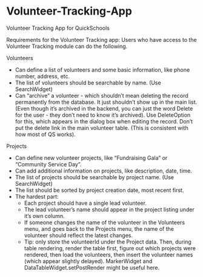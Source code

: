 Volunteer-Tracking-App
======================

Volunteer Tracking App for QuickSchools

Requirements for the Volunteer Tracking app:
Users who have access to the Volunteer Tracking module can do the following.

Volunteers
- Can define a list of volunteers and some basic information, like phone number, address, etc.
- The list of volunteers should be searchable by name. (Use SearchWidget)
- Can “archive” a volunteer - which shouldn’t mean deleting the record permanently from the database. It just shouldn’t      show up in the main list. (Even though it’s archived in the backend, you can just the word Delete for the user - they      don’t need to know it’s archived). Use DeleteOption for this, which appears in the dialog box when editing the record.     Don’t put the delete link in the main volunteer table. (This is consistent with how most of QS works).

Projects
- Can define new volunteer projects, like “Fundraising Gala” or “Community Service Day”.
- Can add additional information on projects, like description, date, time.
- The list of projects should be searchable by project name. (Use SearchWidget)
- The list should be sorted by project creation date, most recent first.
- The hardest part:
  - Each project should have a single lead volunteer.
  - The lead volunteer’s name should appear in the project listing under it’s own column.
  - If someone changes the name of the volunteer in the Volunteers menu, and goes back to the Projects menu, the name of       the volunteer should reflect the latest changes.
  - Tip: only store the volunteerId under the Project data. Then, during table rendering, render the table first, figure       out which projects were rendered, then load the volunteers, then insert the volunteer names (which appear slightly         delayed). MarkerWidget and DataTableWidget.setPostRender might be useful here.
